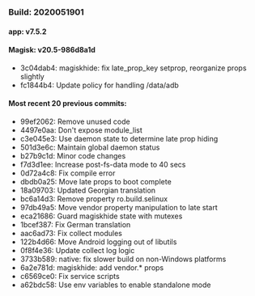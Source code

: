### Build: 2020051901
#### app: v7.5.2
#### Magisk: v20.5-986d8a1d

- 3c04dab4: magiskhide: fix late_prop_key setprop, reorganize props slightly
- fc1844b4: Update policy for handling /data/adb

#### Most recent 20 previous commits:

- 99ef2062: Remove unused code
- 4497e0aa: Don't expose module_list
- c3e045e3: Use daemon state to determine late prop hiding
- 501d3e6c: Maintain global daemon status
- b27b9c1d: Minor code changes
- f7d3d1ee: Increase post-fs-data mode to 40 secs
- 0d72a4c8: Fix compile error
- dbdb0a25: Move late props to boot complete
- 18a09703: Updated Georgian translation
- bc6a14d3: Remove property ro.build.selinux
- 97db49a5: Move vendor property manipulation to late start
- eca21686: Guard magiskhide state with mutexes
- 1bcef387: Fix German translation
- aac6ad73: Fix collect modules
- 122b4d66: Move Android logging out of libutils
- 0f8f4e36: Update collect log logic
- 3733b589: native: fix slower build on non-Windows platforms
- 6a2e781d: magiskhide: add vendor.* props
- c6569ce0: Fix service scripts
- a62bdc58: Use env variables to enable standalone mode
